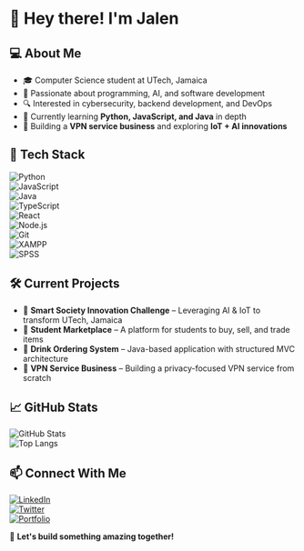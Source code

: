 # 👋 Hey there! I'm Jalen  

## 💻 About Me  
- 🎓 Computer Science student at UTech, Jamaica  
- 🚀 Passionate about programming, AI, and software development  
- 🔍 Interested in cybersecurity, backend development, and DevOps  
- 🎯 Currently learning **Python, JavaScript, and Java** in depth  
- 📡 Building a **VPN service business** and exploring **IoT + AI innovations**  

## 🔨 Tech Stack  
![Python](https://img.shields.io/badge/Python-3776AB?style=for-the-badge&logo=python&logoColor=white)  
![JavaScript](https://img.shields.io/badge/JavaScript-F7DF1E?style=for-the-badge&logo=javascript&logoColor=black)  
![Java](https://img.shields.io/badge/Java-007396?style=for-the-badge&logo=java&logoColor=white)  
![TypeScript](https://img.shields.io/badge/TypeScript-3178C6?style=for-the-badge&logo=typescript&logoColor=white)  
![React](https://img.shields.io/badge/React-61DAFB?style=for-the-badge&logo=react&logoColor=black)  
![Node.js](https://img.shields.io/badge/Node.js-43853D?style=for-the-badge&logo=node.js&logoColor=white)  
![Git](https://img.shields.io/badge/Git-F05032?style=for-the-badge&logo=git&logoColor=white)  
![XAMPP](https://img.shields.io/badge/XAMPP-FB7A24?style=for-the-badge&logo=xampp&logoColor=white)  
![SPSS](https://img.shields.io/badge/SPSS-006699?style=for-the-badge&logo=spss&logoColor=white)  

## 🛠️ Current Projects  
- 🔹 **Smart Society Innovation Challenge** – Leveraging AI & IoT to transform UTech, Jamaica  
- 🔹 **Student Marketplace** – A platform for students to buy, sell, and trade items  
- 🔹 **Drink Ordering System** – Java-based application with structured MVC architecture  
- 🔹 **VPN Service Business** – Building a privacy-focused VPN service from scratch  

## 📈 GitHub Stats  
![GitHub Stats](https://github-readme-stats.vercel.app/api?username=Icodesmuch&show_icons=true&theme=radical)  
![Top Langs](https://github-readme-stats.vercel.app/api/top-langs/?username=Icodesmuch&layout=compact&theme=radical)  


## 📫 Connect With Me  
[![LinkedIn](https://img.shields.io/badge/LinkedIn-0A66C2?style=for-the-badge&logo=linkedin&logoColor=white)](https://www.linkedin.com/in/your-profile)  
[![Twitter](https://img.shields.io/badge/Twitter-1DA1F2?style=for-the-badge&logo=twitter&logoColor=white)](https://twitter.com/your-profile)  
[![Portfolio](https://img.shields.io/badge/Portfolio-000?style=for-the-badge&logo=website&logoColor=white)](https://your-portfolio.com)  

🚀 **Let's build something amazing together!**  
